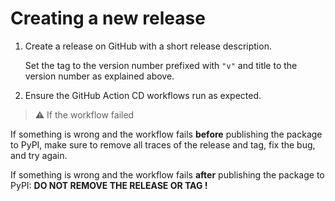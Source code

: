 # Creating a new release

1. Create a release on GitHub with a short release description.

   Set the tag to the version number prefixed with `"v"` and title to
   the version number as explained above.

2. Ensure the GitHub Action CD workflows run as expected.

> :warning: If the workflow failed

   If something is wrong and the workflow fails **before** publishing
   the package to PyPI, make sure to remove all traces of the release
   and tag, fix the bug, and try again.

   If something is wrong and the workflow fails **after** publishing
   the package to PyPI: **DO NOT REMOVE THE RELEASE OR TAG !**
